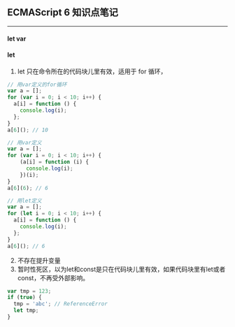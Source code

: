 ## ECMAScript 6 知识点笔记

---------------

#### let var

#### let
1. let 只在命令所在的代码块儿里有效，适用于 for 循环，

```js
// 用var定义的for循环
var a = [];
for (var i = 0; i < 10; i++) {
  a[i] = function () {
    console.log(i);
  };
}
a[6](); // 10

// 用var定义
var a = [];
for (var i = 0; i < 10; i++) {
    (a[i] = function (i) {
      console.log(i);
    })(i);
}
a[6](6); // 6

// 用let定义
var a = [];
for (let i = 0; i < 10; i++) {
  a[i] = function () {
    console.log(i);
  };
}
a[6](); // 6

```

2. 不存在提升变量
3. 暂时性死区，以为let和const是只在代码块儿里有效，如果代码块里有let或者const，不再受外部影响。
```js
var tmp = 123;
if (true) {
  tmp = 'abc'; // ReferenceError
  let tmp;
}
```

















